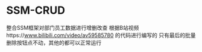 # SSM-CRUD
整合SSM框架对部门员工数据进行增删改查
根据B站视频https://www.bilibili.com/video/av59585780 的代码进行编写的
只有最后的批量删除按钮点不动，其他的都可以正常运行
